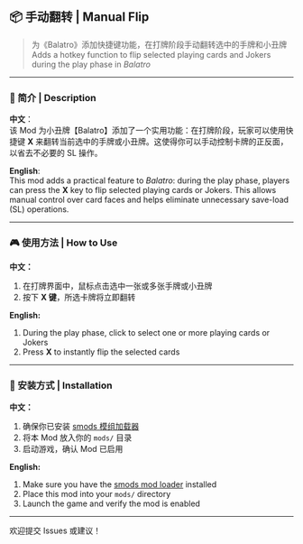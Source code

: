 ## 📦 手动翻转 | Manual Flip

> 为《Balatro》添加快捷键功能，在打牌阶段手动翻转选中的手牌和小丑牌  
> Adds a hotkey function to flip selected playing cards and Jokers during the play phase in *Balatro*

---

### 📖 简介 | Description

**中文**：  
该 Mod 为小丑牌【Balatro】添加了一个实用功能：在打牌阶段，玩家可以使用快捷键 **X** 来翻转当前选中的手牌或小丑牌。这使得你可以手动控制卡牌的正反面，以省去不必要的 SL 操作。

**English**:  
This mod adds a practical feature to *Balatro*: during the play phase, players can press the **X** key to flip selected playing cards or Jokers. This allows manual control over card faces and helps eliminate unnecessary save-load (SL) operations.

---

### 🎮 使用方法 | How to Use

**中文：**
1. 在打牌界面中，鼠标点击选中一张或多张手牌或小丑牌  
2. 按下 **X 键**，所选卡牌将立即翻转  

**English:**
1. During the play phase, click to select one or more playing cards or Jokers  
2. Press **X** to instantly flip the selected cards


---

### 📁 安装方式 | Installation

**中文：**
1. 确保你已安装 [smods 模组加载器](https://github.com/Steamodded/smods)  
2. 将本 Mod 放入你的 `mods/` 目录  
3. 启动游戏，确认 Mod 已启用  

**English:**
1. Make sure you have the [smods mod loader](https://github.com/Steamodded/smods) installed  
2. Place this mod into your `mods/` directory  
3. Launch the game and verify the mod is enabled

---

欢迎提交 Issues 或建议！

